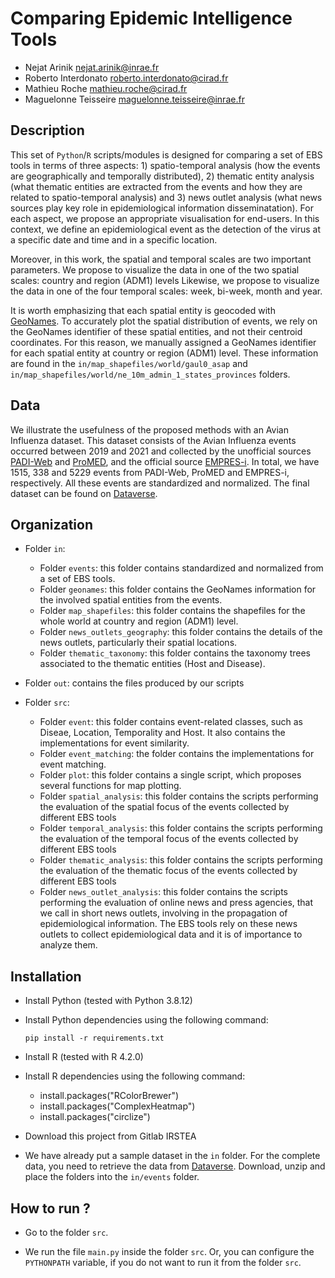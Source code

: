 # Comparing Epidemic Intelligence Tools

* Nejat Arinik [nejat.arinik@inrae.fr](mailto:nejat.arinik@inrae.fr)
* Roberto Interdonato [roberto.interdonato@cirad.fr](mailto:roberto.interdonato@cirad.fr)
* Mathieu Roche [mathieu.roche@cirad.fr](mailto:mathieu.roche@cirad.fr)
* Maguelonne Teisseire [maguelonne.teisseire@inrae.fr](mailto:maguelonne.teisseire@inrae.fr)


## Description

This set of `Python`/`R` scripts/modules is designed for comparing a set of EBS tools in terms of three aspects: 1) spatio-temporal analysis (how the events are geographically and temporally distributed), 2) thematic entity analysis (what thematic entities are extracted from the events and how they are related to spatio-temporal analysis) and 3) news outlet analysis (what news sources play key role in epidemiological information disseminatation). For each aspect, we propose an appropriate visualisation for end-users. In this context, we define an epidemiological event as the detection of the virus at a specific date and time and in a specific location.

Moreover, in this work, the spatial and temporal scales are two important parameters. We propose to visualize the data in one of the two spatial scales: country and region (ADM1) levels
Likewise, we propose to visualize the data in one of the four temporal scales: week, bi-week, month and year.

It is worth emphasizing that each spatial entity is geocoded with [GeoNames](https://www.geonames.org/). To accurately plot the spatial distribution of events, we rely on the GeoNames identifier of these spatial entities, and not their centroid coordinates. For this reason, we manually assigned a GeoNames identifier for each spatial entity at country or region (ADM1) level. These information are found in the `in/map_shapefiles/world/gaul0_asap` and `in/map_shapefiles/world/ne_10m_admin_1_states_provinces` folders.


## Data

We illustrate the usefulness of the proposed methods with an Avian Influenza dataset. This dataset consists of the Avian Influenza events occurred between 2019 and 2021 and collected by the unofficial sources [PADI-Web](https://padi-web.cirad.fr) and [ProMED](https://promedmail.org), and the official source [EMPRES-i](https://empres-i.apps.fao.org). In total, we have $1515$, $338$ and $5229$ events from PADI-Web, ProMED and EMPRES-i, respectively. All these events are standardized and normalized. The final dataset can be found on [Dataverse](https://entrepot.recherche.data.gouv.fr/dataset.xhtml?persistentId=doi:10.57745/Y3XROX).


## Organization

* Folder `in`:

  * Folder `events`: this folder contains standardized and normalized from a set of EBS tools.
  * Folder `geonames`: this folder contains the GeoNames information for the involved spatial entities from the events.
  * Folder `map_shapefiles`: this folder contains the shapefiles for the whole world at country and region (ADM1) level.
  * Folder `news_outlets_geography`: this folder contains the details of the news outlets, particularly their spatial locations.
  * Folder `thematic_taxonomy`: this folder contains the taxonomy trees associated to the thematic entities (Host and Disease). 

* Folder `out`: contains the files produced by our scripts

* Folder `src`: 

  * Folder `event`: this folder contains event-related classes, such as Diseae, Location, Temporality and Host. It also contains the implementations for event similarity.
  * Folder `event_matching`: the folder contains the implementations for event matching.
  * Folder `plot`: this folder contains a single script, which proposes several functions for map plotting.
  * Folder `spatial_analysis`: this folder contains the scripts performing the evaluation of the spatial focus of the events collected by different EBS tools
  * Folder `temporal_analysis`: this folder contains the scripts performing the evaluation of the temporal focus of the events collected by different EBS tools
  * Folder `thematic_analysis`: this folder contains the scripts performing the evaluation of the thematic focus of the events collected by different EBS tools
  * Folder `news_outlet_analysis`: this folder contains the scripts performing the evaluation of online news and press agencies, that we call in short news outlets, involving in the propagation of epidemiological information. The EBS tools rely on these news outlets to collect epidemiological data and it is of importance to analyze them.


## Installation

* Install Python (tested with Python 3.8.12)

* Install Python dependencies using the following command:

  ```
  pip install -r requirements.txt
  ```
* Install R (tested with R 4.2.0)

* Install R dependencies using the following command:

  * install.packages("RColorBrewer")
  * install.packages("ComplexHeatmap")
  * install.packages("circlize")

* Download this project from Gitlab IRSTEA

* We have already put a sample dataset in the `in` folder. For the complete data, you need to retrieve the data from [Dataverse](https://entrepot.recherche.data.gouv.fr/dataset.xhtml?persistentId=doi:10.57745/Y3XROX). Download, unzip and place the folders into the `in/events` folder.
  


## How to run ?

* Go to the folder `src`.

* We run the file `main.py` inside the folder `src`. Or, you can configure the `PYTHONPATH` variable, if you do not want to run it from the folder `src`.



